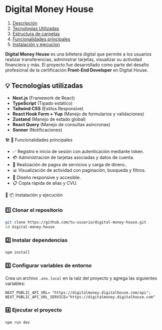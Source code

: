 # Digital Money House

1. [Descripción](#descripción)
2. [Tecnologías Utilizadas](#tecnologías-utilizadas)
3. [Estructura de carpetas](#estructura-de-proyecto)
4. [Funcionalidades principales](#funcionalidades-principales)
5. [Instalación y ejecucion](#instalación)

**Digital Money House** es una billetera digital que permite a los usuarios realizar transferencias, administrar tarjetas, visualizar su actividad financiera y más. El proyecto fue desarrollado como parte del desafío profesional de la certificación **Front-End Developer** en Digital House.

## 💡 Tecnologías utilizadas

- **Next.js** (Framework de React)
- **TypeScript** (Tipado estático)
- **Tailwind CSS** (Estilos Responsive)
- **React Hook Form + Yup** (Manejo de formularios y validaciones)
- **Zustand** (Manejo de estado global)
- **React Query** (Manejo de consultas asíncronas)
- **Sonner** (Notificaciones)


🛠️ 📌 Funcionalidades principales

- ✅ Registro e inicio de sesión con autenticación mediante token.
- 💳 Administración de tarjetas asociadas y datos de cuenta.
- 💸 Realización de pagos de servicios y carga de dinero..
- 📊 Visualización de actividad con paginación, busqueda y filtros.
- 📱 Diseño responsive y accesible.
- 📋 Copia rápida de alias y CVU.

🔧 📦 Instalación y ejecución

### 1️⃣ Clonar el repositorio
```bash
git clone https://github.com/tu-usuario/digital-money-house.git
cd digital-money-house
```

### 2️⃣ Instalar dependencias
```bash
npm install
```

### 3️⃣ Configurar variables de entorno
Crea un archivo `.env.local` en la raíz del proyecto y agrega las siguientes variables:
```env
NEXT_PUBLIC_API_URL= "https://digitalmoney.digitalhouse.com/api";
NEXT_PUBLIC_API_URL_SERVICE="https://digitalmoney.digitalhouse.com"
```

### 4️⃣ Ejecutar el proyecto
```bash
npm run dev





